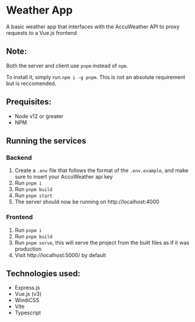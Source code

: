 # Weather App

A basic weather app that interfaces with the AccuWeather API to proxy requests to a Vue.js frontend

## Note:

Both the server and client use `pnpm` instead of `npm`.

To install it, simply run `npm i -g pnpm`. This is not an absolute requirement but is reccomended.

## Prequisites:

- Node v12 or greater
- NPM

## Running the services

### Backend

1. Create a `.env` file that follows the format of the `.env.example`, and make sure to insert your AccuWeather api key
2. Run `pnpm i`
3. Run `pnpm build`
4. Run `pnpm start`
5. The server should now be running on http://localhost:4000

### Frontend

1. Run `pnpm i`
2. Run `pnpm build`
3. Run `pnpm serve`, this will serve the project from the built files as if it was production
4. Visit http://localhost:5000/ by default

## Technologies used:

- Express.js
- Vue.js (v3)
- WindiCSS
- Vite
- Typescript
